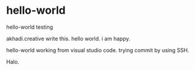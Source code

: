 # hello-world
hello-world testing

akhadi.creative write this.
hello world.
i am happy.

hello-world working from visual studio code.
trying commit by using SSH.

Halo.

